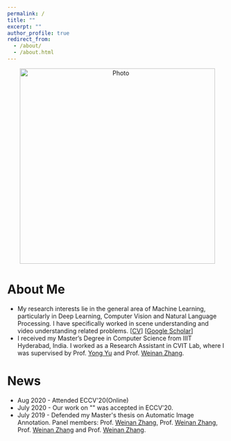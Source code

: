 ```yaml
---
permalink: /
title: ""
excerpt: ""
author_profile: true
redirect_from: 
  - /about/
  - /about.html
---
```


<p align="center">
  <img src="https://ayushidutta.github.io/files/ayushidutta.jpg?raw=true" alt="Photo" style="width: 450px;"/> 
</p>

# About Me
* My research interests lie in the general area of Machine Learning, particularly in Deep Learning, Computer Vision and Natural Language Processing. I have specifically worked in scene understanding and video understanding related problems. [[CV](https://ayushidutta.github.io/files/Ayushi_Dutta_CV.pdf)] [[Google Scholar](https://scholar.google.com/citations?user=Y_ANudsAAAAJ&hl=en)]
* I received my Master’s Degree in Computer Science from IIIT Hyderabad, India. I worked as a Research Assistant in CVIT Lab, where I was supervised by Prof. [Yong Yu](http://apex.sjtu.edu.cn/members/yyu) and Prof. [Weinan Zhang](http://wnzhang.net/).

# News
* Aug 2020 - Attended ECCV'20(Online)
* July 2020 - Our work on "" was accepted in ECCV'20.
* July 2019 - Defended my Master's thesis on Automatic Image Annotation. Panel members: Prof. [Weinan Zhang](http://wnzhang.net/), Prof. [Weinan Zhang](http://wnzhang.net/), Prof. [Weinan Zhang](http://wnzhang.net/) and Prof. [Weinan Zhang](http://wnzhang.net/).
